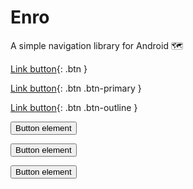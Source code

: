 # Enro
A simple navigation library for Android 🗺️

[Link button](http://example.com/){: .btn }

[Link button](http://example.com/){: .btn .btn-primary }

[Link button](http://example.com/){: .btn .btn-outline }

<button type="button" name="button" class="btn">Button element</button>

<button type="button" name="button" class="btn btn-primary">Button element</button>

<button type="button" name="button" class="btn btn-outline">Button element</button>

